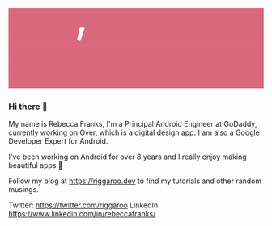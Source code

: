 ![](riggaroo-header.gif)

### Hi there 👋

My name is Rebecca Franks, I'm a Principal Android Engineer at GoDaddy, currently working on Over, which is a digital design app. I am also a Google Developer Expert for Android.

I've been working on Android for over 8 years and I really enjoy making beautiful apps 💚 

Follow my blog at https://riggaroo.dev to find my tutorials and other random musings. 

Twitter: https://twitter.com/riggaroo
LinkedIn: https://www.linkedin.com/in/rebeccafranks/

<!--
**riggaroo/riggaroo** is a ✨ _special_ ✨ repository because its `README.md` (this file) appears on your GitHub profile.

Here are some ideas to get you started:

- 🔭 I’m currently working on ...
- 🌱 I’m currently learning ...
- 👯 I’m looking to collaborate on ...
- 🤔 I’m looking for help with ...
- 💬 Ask me about ...
- 📫 How to reach me: ...
- 😄 Pronouns: ...
- ⚡ Fun fact: ...
-->
